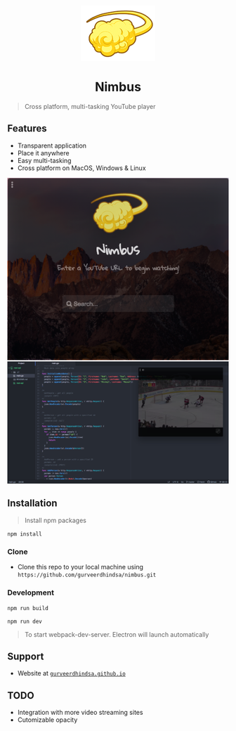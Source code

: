 <p align="center">
  <img src="screenshots/nimbus.png">
  <h1 align="center">Nimbus</h1>
</p>

> Cross platform, multi-tasking YouTube player

## Features
- Transparent application
- Place it anywhere
- Easy multi-tasking
- Cross platform on MacOS, Windows & Linux

![alt text](screenshots/application.png "App")
![alt text](screenshots/demo.png "Demo")

## Installation
> Install npm packages
```
npm install
```

### Clone
- Clone this repo to your local machine using `https://github.com/gurveerdhindsa/nimbus.git`

### Development
```
npm run build
```
```
npm run dev
```
> To start webpack-dev-server. Electron will launch automatically

##  Support
- Website at <a href="https://gurveerdhindsa.github.io/portfolio/" target="_blank">`gurveerdhindsa.github.io`</a>

## TODO
- Integration with more video streaming sites
- Cutomizable opacity
